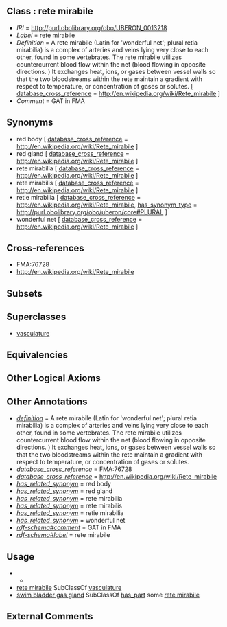 
## Class : rete mirabile

 * *IRI* = http://purl.obolibrary.org/obo/UBERON_0013218
 * *Label* = rete mirabile
 * *Definition* = A rete mirabile (Latin for 'wonderful net'; plural retia mirabilia) is a complex of arteries and veins lying very close to each other, found in some vertebrates. The rete mirabile utilizes countercurrent blood flow within the net (blood flowing in opposite directions. ) It exchanges heat, ions, or gases between vessel walls so that the two bloodstreams within the rete maintain a gradient with respect to temperature, or concentration of gases or solutes. [ [database_cross_reference](../../ef/oboInOwl#hasDbXref.md) = http://en.wikipedia.org/wiki/Rete_mirabile ]
 * *Comment* = GAT in FMA

## Synonyms

 * red body [ [database_cross_reference](../../ef/oboInOwl#hasDbXref.md) = http://en.wikipedia.org/wiki/Rete_mirabile ]
 * red gland [ [database_cross_reference](../../ef/oboInOwl#hasDbXref.md) = http://en.wikipedia.org/wiki/Rete_mirabile ]
 * rete mirabilia [ [database_cross_reference](../../ef/oboInOwl#hasDbXref.md) = http://en.wikipedia.org/wiki/Rete_mirabile ]
 * rete mirabilis [ [database_cross_reference](../../ef/oboInOwl#hasDbXref.md) = http://en.wikipedia.org/wiki/Rete_mirabile ]
 * retie mirabilia [ [database_cross_reference](../../ef/oboInOwl#hasDbXref.md) = http://en.wikipedia.org/wiki/Rete_mirabile, [has_synonym_type](../../pe/oboInOwl#hasSynonymType.md) = http://purl.obolibrary.org/obo/uberon/core#PLURAL ]
 * wonderful net [ [database_cross_reference](../../ef/oboInOwl#hasDbXref.md) = http://en.wikipedia.org/wiki/Rete_mirabile ]

## Cross-references

 * FMA:76728
 * http://en.wikipedia.org/wiki/Rete_mirabile

## Subsets


## Superclasses

 * [vasculature](../../UBERON/49/UBERON_0002049.md)

## Equivalencies


## Other Logical Axioms


## Other Annotations

 * *[definition](../../IAO/15/IAO_0000115.md)* = A rete mirabile (Latin for 'wonderful net'; plural retia mirabilia) is a complex of arteries and veins lying very close to each other, found in some vertebrates. The rete mirabile utilizes countercurrent blood flow within the net (blood flowing in opposite directions. ) It exchanges heat, ions, or gases between vessel walls so that the two bloodstreams within the rete maintain a gradient with respect to temperature, or concentration of gases or solutes.
 * *[database_cross_reference](../../ef/oboInOwl#hasDbXref.md)* = FMA:76728
 * *[database_cross_reference](../../ef/oboInOwl#hasDbXref.md)* = http://en.wikipedia.org/wiki/Rete_mirabile
 * *[has_related_synonym](../../ym/oboInOwl#hasRelatedSynonym.md)* = red body
 * *[has_related_synonym](../../ym/oboInOwl#hasRelatedSynonym.md)* = red gland
 * *[has_related_synonym](../../ym/oboInOwl#hasRelatedSynonym.md)* = rete mirabilia
 * *[has_related_synonym](../../ym/oboInOwl#hasRelatedSynonym.md)* = rete mirabilis
 * *[has_related_synonym](../../ym/oboInOwl#hasRelatedSynonym.md)* = retie mirabilia
 * *[has_related_synonym](../../ym/oboInOwl#hasRelatedSynonym.md)* = wonderful net
 * *[rdf-schema#comment](../../nt/rdf-schema#comment.md)* = GAT in FMA
 * *[rdf-schema#label](../../el/rdf-schema#label.md)* = rete mirabile

## Usage

 * -
 * [rete mirabile](../../UBERON/18/UBERON_0013218.md) SubClassOf [vasculature](../../UBERON/49/UBERON_0002049.md)
 * [swim bladder gas gland](../../UBERON/28/UBERON_0017628.md) SubClassOf [has_part](../../BFO/51/BFO_0000051.md) some [rete mirabile](../../UBERON/18/UBERON_0013218.md)

## External Comments

